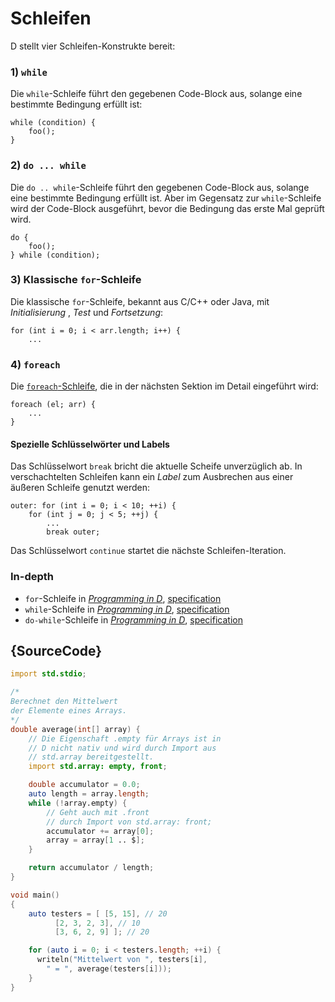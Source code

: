 # Schleifen

D stellt vier Schleifen-Konstrukte bereit:

### 1) `while`

Die `while`-Schleife führt den gegebenen Code-Block aus,
solange eine bestimmte Bedingung erfüllt ist:

    while (condition) {
        foo();
    }

### 2) `do ... while`

Die `do .. while`-Schleife führt den gegebenen Code-Block aus,
solange eine bestimmte Bedingung erfüllt ist. Aber im Gegensatz
zur `while`-Schleife wird der Code-Block ausgeführt, bevor
die Bedingung das erste Mal geprüft wird.

    do {
        foo();
    } while (condition);

### 3) Klassische `for`-Schleife

Die klassische `for`-Schleife, bekannt aus C/C++ oder Java,
mit _Initialisierung_ , _Test_ und _Fortsetzung_:

    for (int i = 0; i < arr.length; i++) {
        ...

### 4) `foreach`

Die [`foreach`-Schleife](basics/foreach), die in der nächsten Sektion
im Detail eingeführt wird:

    foreach (el; arr) {
        ...
    }

#### Spezielle Schlüsselwörter und Labels

Das Schlüsselwort `break` bricht die aktuelle Scheife unverzüglich ab.
In verschachtelten Schleifen kann ein _Label_ zum Ausbrechen aus einer
äußeren Schleife genutzt werden:

    outer: for (int i = 0; i < 10; ++i) {
        for (int j = 0; j < 5; ++j) {
            ...
            break outer;

Das Schlüsselwort `continue` startet die nächste Schleifen-Iteration.

### In-depth

- `for`-Schleife in [_Programming in D_](http://ddili.org/ders/d.en/for.html), [specification](https://dlang.org/spec/statement.html#ForStatement)
- `while`-Schleife in [_Programming in D_](http://ddili.org/ders/d.en/while.html), [specification](https://dlang.org/spec/statement.html#WhileStatement)
- `do-while`-Schleife in [_Programming in D_](http://ddili.org/ders/d.en/do_while.html), [specification](https://dlang.org/spec/statement.html#do-statement)

## {SourceCode}

```d
import std.stdio;

/*
Berechnet den Mittelwert
der Elemente eines Arrays.
*/
double average(int[] array) {
    // Die Eigenschaft .empty für Arrays ist in
    // D nicht nativ und wird durch Import aus
    // std.array bereitgestellt.
    import std.array: empty, front;

    double accumulator = 0.0;
    auto length = array.length;
    while (!array.empty) {
        // Geht auch mit .front
        // durch Import von std.array: front;
        accumulator += array[0];
        array = array[1 .. $];
    }

    return accumulator / length;
}

void main()
{
    auto testers = [ [5, 15], // 20
          [2, 3, 2, 3], // 10
          [3, 6, 2, 9] ]; // 20

    for (auto i = 0; i < testers.length; ++i) {
      writeln("Mittelwert von ", testers[i],
        " = ", average(testers[i]));
    }
}
```
